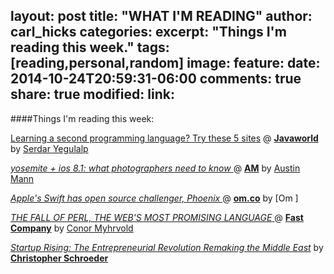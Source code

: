 layout: post
title: "WHAT I'M READING"
author: carl_hicks 
categories:
excerpt: "Things I'm reading this week."
tags: [reading,personal,random]
image:
   feature:
date: 2014-10-24T20:59:31-06:00
comments: true
share: true
modified:
link:
---

####Things I'm reading this week:

[Learning a second programming language? Try these 5 sites](http://www.javaworld.com/article/2833812/learn-java/learning-a-second-programming-language-try-these-5-sites.html) @ [**Javaworld**](http://javaworld.com) by [Serdar Yegulalp](https://twitter.com/syegulalp)

[ _yosemite + ios 8.1: what photographers need to know_ ](http://austinmann.com/trek/yosemite-ios-81-for-the-photographer) @ [**AM**](http://austinmann.com) by [Austin Mann](http://austinmann.com/profile)

[ _Apple's Swift has open source challenger, Phoenix_ ](http://om.co/2014/10/21/swift-vs-phoenix-programming-language/) @ [**om.co**](http://om.co) by [Om ]

[ _THE FALL OF PERL, THE WEB'S MOST PROMISING LANGUAGE_ ](http://m.fastcolabs.com/3026446/the-fall-of-perl-the-webs-most-promising-language) @ [**Fast Company**](http://fastcolabs.com) by [Conor Myhrvold](http://Twitter.com/Conormyhrvold)

[ _Startup Rising: The Entrepreneurial Revolution Remaking the Middle East_](http://startuprisingbook.com) by [**Christopher Schroeder**](http://startrisingbook.com/meet-christopher)
